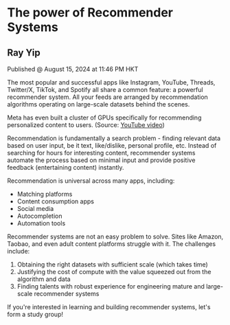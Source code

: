 # The power of Recommender Systems
## Ray Yip
Published @ August 15, 2024 at 11:46 PM HKT

The most popular and successful apps like Instagram, YouTube, Threads, Twitter/X, TikTok, and Spotify all share a common feature: a powerful recommender system. All your feeds are arranged by recommendation algorithms operating on large-scale datasets behind the scenes.

Meta has even built a cluster of GPUs specifically for recommending personalized content to users. (Source: [YouTube video](https://www.youtube.com/watch?v=w-cmMcMZoZ4))

Recommendation is fundamentally a search problem - finding relevant data based on user input, be it text, like/dislike, personal profile, etc. Instead of searching for hours for interesting content, recommender systems automate the process based on minimal input and provide positive feedback (entertaining content) instantly.

Recommendation is universal across many apps, including:

-   Matching platforms
-   Content consumption apps
-   Social media
-   Autocompletion
-   Automation tools

Recommender systems are not an easy problem to solve. Sites like Amazon, Taobao, and even adult content platforms struggle with it. The challenges include:

1.  Obtaining the right datasets with sufficient scale (which takes time)
2.  Justifying the cost of compute with the value squeezed out from the algorithm and data
3.  Finding talents with robust experience for engineering mature and large-scale recommender systems

If you're interested in learning and building recommender systems, let's form a study group!
